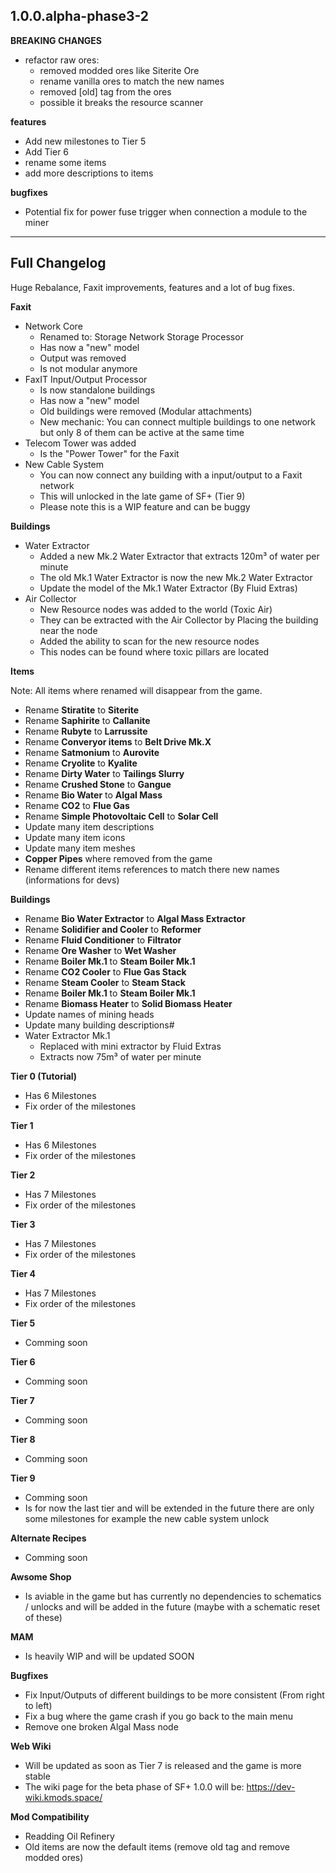 ## 1.0.0.alpha-phase3-2

**BREAKING CHANGES**
- refactor raw ores:
    - removed modded ores like Siterite Ore
    - rename vanilla ores to match the new names
    - removed [old] tag from the ores
    - possible it breaks the resource scanner

**features**
- Add new milestones to Tier 5
- Add Tier 6 
- rename some items
- add more descriptions to items

**bugfixes**
- Potential fix for power fuse trigger when connection a module to the miner
___

## Full Changelog

Huge Rebalance, Faxit improvements, features and a lot of bug fixes.

**Faxit**

- Network Core
    - Renamed to: Storage Network Storage Processor
    - Has now a "new" model
    - Output was removed
    - Is not modular anymore
- FaxIT Input/Output Processor 
    - Is now standalone buildings
    - Has now a "new" model
    - Old buildings were removed (Modular attachments)
    - New mechanic: You can connect multiple buildings to one network but only 8 of them can be active at the same time
- Telecom Tower was added
    - Is the "Power Tower" for the Faxit
- New Cable System
    - You can now connect any building with a input/output to a Faxit network
    - This will unlocked in the late game of SF+ (Tier 9)
    - Please note this is a WIP feature and can be buggy

**Buildings**

- Water Extractor
    - Added a new Mk.2 Water Extractor that extracts 120m³ of water per minute
    - The old Mk.1 Water Extractor is now the new Mk.2 Water Extractor 
    - Update the model of the Mk.1 Water Extractor (By Fluid Extras)
- Air Collector
    - New Resource nodes was added to the world (Toxic Air)
    - They can be extracted with the Air Collector by Placing the building near the node
    - Added the ability to scan for the new resource nodes
    - This nodes can be found where toxic pillars are located

**Items**

Note: All items where renamed will disappear from the game.

- Rename **Stiratite** to **Siterite**
- Rename **Saphirite** to **Callanite**
- Rename **Rubyte** to **Larrussite**
- Rename **Converyor items** to **Belt Drive Mk.X**
- Rename **Satmonium** to **Aurovite**
- Rename **Cryolite** to **Kyalite**
- Rename **Dirty Water** to **Tailings Slurry**
- Rename **Crushed Stone** to **Gangue**
- Rename **Bio Water** to **Algal Mass**
- Rename **CO2** to **Flue Gas**
- Rename **Simple Photovoltaic Cell** to **Solar Cell**
- Update many item descriptions
- Update many item icons
- Update many item meshes
- **Copper Pipes** where removed from the game
- Rename different items references to match there new names (informations for devs)

**Buildings**

- Rename **Bio Water Extractor** to **Algal Mass Extractor**
- Rename **Solidifier and Cooler** to **Reformer**
- Rename **Fluid Conditioner** to **Filtrator**
- Rename **Ore Washer** to **Wet Washer**
- Rename **Boiler Mk.1** to **Steam Boiler Mk.1**
- Rename **CO2 Cooler** to **Flue Gas Stack**
- Rename **Steam Cooler** to **Steam Stack**
- Rename **Boiler Mk.1** to **Steam Boiler Mk.1**
- Rename **Biomass Heater** to **Solid Biomass Heater**
- Update names of mining heads
- Update many building descriptions#
- Water Extractor Mk.1
    - Replaced with mini extractor by Fluid Extras
    - Extracts now 75m³ of water per minute

**Tier 0 (Tutorial)**

- Has 6 Milestones
- Fix order of the milestones

**Tier 1**

- Has 6 Milestones
- Fix order of the milestones

**Tier 2**

- Has 7 Milestones
- Fix order of the milestones

**Tier 3**

- Has 7 Milestones
- Fix order of the milestones

**Tier 4**

- Has 7 Milestones
- Fix order of the milestones

**Tier 5**

- Comming soon

**Tier 6**

- Comming soon

**Tier 7**

- Comming soon

**Tier 8**

- Comming soon

**Tier 9**

- Comming soon
- Is for now the last tier and will be extended in the future there are only some milestones for example the new cable system unlock

**Alternate Recipes**

- Comming soon

**Awsome Shop**

- Is aviable in the game but has currently no dependencies to schematics / unlocks and will be added in the future (maybe with a schematic reset of these)

**MAM**

- Is heavily WIP and will be updated SOON

**Bugfixes**

- Fix Input/Outputs of different buildings to be more consistent (From right to left)
- Fix a bug where the game crash if you go back to the main menu
- Remove one broken Algal Mass node

**Web Wiki**

- Will be updated as soon as Tier 7 is released and the game is more stable
- The wiki page for the beta phase of SF+ 1.0.0 will be: https://dev-wiki.kmods.space/

**Mod Compatibility**
- Readding Oil Refinery
- Old items are now the default items (remove old tag and remove modded ores)